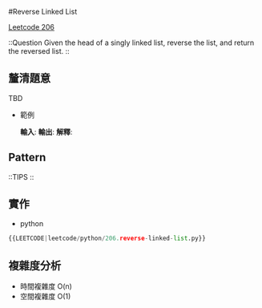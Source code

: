 #Reverse Linked List

[Leetcode 206](https://leetcode.com/problems/reverse-linked-list/description/)

::Question
Given the head of a singly linked list, reverse the list, and return the reversed list.
::

## 釐清題意

TBD

- 範例

  **輸入**:
  **輸出**:
  **解釋**:

## Pattern

::TIPS
::

## 實作

- python

```python
{{LEETCODE|leetcode/python/206.reverse-linked-list.py}}
```

## 複雜度分析

- 時間複雜度
  O(n)
- 空間複雜度
  O(1)
